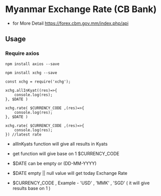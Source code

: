 # Myanmar Exchange Rate (CB Bank)

- for More Detail https://forex.cbm.gov.mm/index.php/api


## Usage

### Require axios

```npm install axios --save```

```npm install xchg --save```

```const xchg = require('xchg');```

```
xchg.allInKyat((res)=>{
    console.log(res);
}, $DATE )
```

```
xchg.rate( $CURRENCY_CODE ,(res)=>{
    console.log(res);
}, $DATE )
```

```
xchg.rate( $CURRENCY_CODE ,(res)=>{
    console.log(res);
}) //latest rate
```

- allInKyats function will give all results in Kyats 
- get function will give base on 1 $CURRENCY_CODE

- $DATE can be empty or (DD-MM-YYYY) 
- $DATE empty || null  value will get today Exchange Rate
- $CURRENCY_CODE , Example - 'USD' , 'MMK' , 'SGD' ( it will give results base on 1 )
